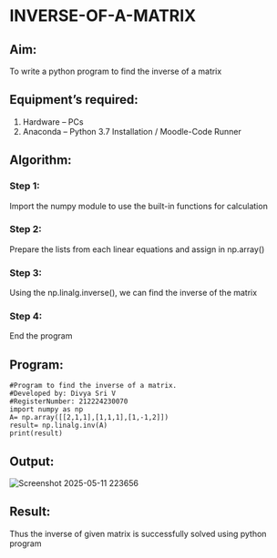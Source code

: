 # INVERSE-OF-A-MATRIX
## Aim:
To write a python program to find the inverse of a matrix
## Equipment’s required:
1. 	Hardware – PCs
2. 	Anaconda – Python 3.7 Installation / Moodle-Code Runner
## Algorithm:
### Step 1:
Import the numpy module to use the built-in functions for calculation

### Step 2:
Prepare the lists from each linear equations and assign in np.array()

### Step 3:
Using the np.linalg.inverse(), we can find the inverse of the matrix

### Step 4:
End the program 

## Program:
```
#Program to find the inverse of a matrix.
#Developed by: Divya Sri V
#RegisterNumber: 212224230070
import numpy as np
A= np.array([[2,1,1],[1,1,1],[1,-1,2]])
result= np.linalg.inv(A)
print(result)
```
## Output:
![Screenshot 2025-05-11 223656](https://github.com/user-attachments/assets/ee1a8e6e-99f5-4158-92f7-a61f02ab0fd0)

## Result:
Thus the inverse of given matrix is successfully solved using python program

